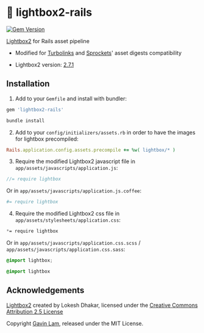 # :stars: lightbox2-rails

[![Gem Version](https://badge.fury.io/rb/lightbox2-rails.svg)](http://badge.fury.io/rb/lightbox2-rails)

[Lightbox2](http://lokeshdhakar.com/projects/lightbox2) for Rails asset pipeline

- Modified for [Turbolinks](https://github.com/rails/turbolinks) and [Sprockets](https://github.com/sstephenson/sprockets)' asset digests compatibility

- Lightbox2 version: [2.7.1](https://github.com/lokesh/lightbox2/releases/tag/2.7.1)

## Installation

1. Add to your `Gemfile` and install with bundler:

  ```ruby
  gem 'lightbox2-rails'
  ```
  
  ```bash
  bundle install
  ```

2. Add to your `config/initializers/assets.rb` in order to have the images for lightbox precompiled:

  ```ruby
  Rails.application.config.assets.precompile += %w( lightbox/* )
  ```

3. Require the modified Lightbox2 javascript file in `app/assets/javascripts/application.js`:

  ```js
  //= require lightbox
  ```
  
  Or in `app/assets/javascripts/application.js.coffee`:
  
  ```coffeescript
  #= require lightbox
  ```

4. Require the modified Lightbox2 css file in `app/assets/stylesheets/application.css`:
  
  ```css
  *= require lightbox
  ```
  Or in `app/assets/javascripts/application.css.scss` / `app/assets/javascripts/application.css.sass`:
  
  ```scss
  @import lightbox;
  ```
  
  ```sass
  @import lightbox
  ```

## Acknowledgements

[Lightbox2](http://lokeshdhakar.com/projects/lightbox2) created by Lokesh Dhakar, licensed under the [Creative Commons Attribution 2.5 License](http://creativecommons.org/licenses/by/2.5/)

Copyright [Gavin Lam](https://www.gavin.hk), released under the MIT License.
